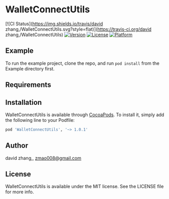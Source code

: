 # WalletConnectUtils

[![CI Status](https://img.shields.io/travis/david zhang,/WalletConnectUtils.svg?style=flat)](https://travis-ci.org/david zhang,/WalletConnectUtils)
[![Version](https://img.shields.io/cocoapods/v/WalletConnectUtils.svg?style=flat)](https://cocoapods.org/pods/WalletConnectUtils)
[![License](https://img.shields.io/cocoapods/l/WalletConnectUtils.svg?style=flat)](https://cocoapods.org/pods/WalletConnectUtils)
[![Platform](https://img.shields.io/cocoapods/p/WalletConnectUtils.svg?style=flat)](https://cocoapods.org/pods/WalletConnectUtils)

## Example

To run the example project, clone the repo, and run `pod install` from the Example directory first.

## Requirements

## Installation

WalletConnectUtils is available through [CocoaPods](https://cocoapods.org). To install
it, simply add the following line to your Podfile:

```ruby
pod 'WalletConnectUtils', '~> 1.0.1'
```

## Author

david zhang,, zmao008@gmail.com

## License

WalletConnectUtils is available under the MIT license. See the LICENSE file for more info.
